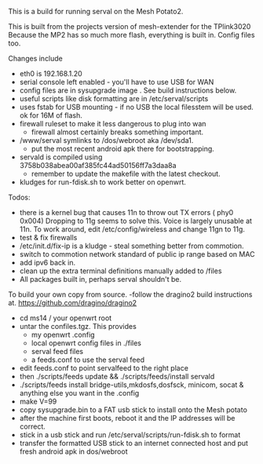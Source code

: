 This is a build for running serval on the Mesh Potato2. 

This is built from the projects version of mesh-extender for the TPlink3020
Because the MP2 has so much more flash, everything is built in. Config files too. 

Changes include
- eth0 is 192.168.1.20
- serial console left enabled - you'll have to use USB for WAN
- config files are in sysupgrade image . See build instructions below. 
- useful scripts like disk formatting  are in /etc/serval/scripts  
- uses fstab for USB mounting -  if no USB the
	 local filesstem will be used.  ok for 16M of flash. 
- firewall ruleset to make it less dangerous to plug into wan
   - firewall almost certainly breaks something important. 
- /www/serval symlinks to /dos/webroot aka /dev/sda1. 
  - put the most recent android apk there for bootstrapping. 
- servald is compiled using 3758b038abea00af385fc44ad50156ff7a3daa8a
	- remember to update the makefile with the latest checkout. 
- kludges for run-fdisk.sh to work better on openwrt.

Todos:
- there is a kernel bug that causes 11n to throw out TX errors ( phy0 0x004)
	Dropping to 11g seems to solve this. Voice is largely unusable at 11n. 
	To work around, edit /etc/config/wireless and change 11gn to 11g. 
- test & fix firewalls
- /etc/init.d/fix-ip is a kludge - steal something better from commotion. 
- switch to commotion network standard of public ip range  based on MAC
- add ipv6 back in. 
- clean up the extra terminal definitions  manually added to /files
- All packages built in, perhaps serval shouldn't be. 


To build your own copy from source. 
-follow the dragino2 build instructions at. 
	https://github.com/dragino/dragino2
- cd ms14  / your openwrt root
- untar the confiles.tgz. This provides 
	- my openwrt .config
	- local openwrt config files in ./files
	- serval feed files
	- a feeds.conf to use the serval feed
- edit feeds.conf to point servalfeed to the right place
- then ./scripts/feeds update && ./scripts/feeds/install servald
- ./scripts/feeds install bridge-utils,mkdosfs,dosfsck, minicom, socat & anything else you want in the .config
- make V=99  
- copy sysupgrade.bin to a FAT usb stick to install onto the Mesh potato 
- after the machine first boots, reboot it and the IP addresses will be correct. 
- stick in a usb stick and run /etc/serval/scripts/run-fdisk.sh to format
- transfer the formatted USB stick to an internet connected host and put fresh android apk in dos/webroot 

